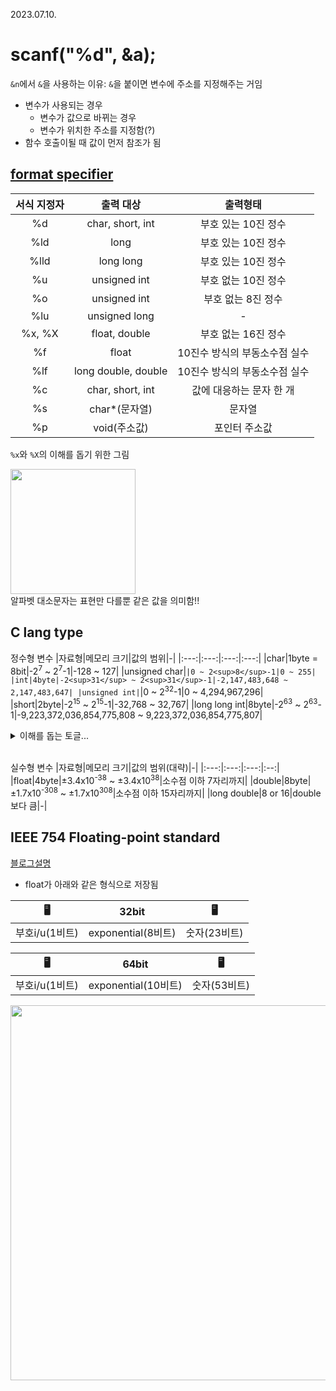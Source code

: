 2023.07.10.

# scanf("%d", &a);
```&n```에서 ```&```을 사용하는 이유: ```&```을 붙이면 변수에 주소를 지정해주는 거임
* 변수가 사용되는 경우
    * 변수가 값으로 바뀌는 경우
    * 변수가 위치한 주소를 지정함(?)
* 함수 호출이될 때 값이 먼저 참조가 됨

## [format specifier](https://mgoons.tistory.com/6)
|서식 지정자|출력 대상|출력형태|
|:---:|:---:|:---:|
|%d|char, short, int|부호 있는 10진 정수|
|%ld|long|부호 있는 10진 정수|
|%lld|long long|부호 있는 10진 정수|
|%u|unsigned int|부호 없는 10진 정수|
|%o|unsigned int|부호 없는 8진 정수|
|%lu|unsigned long|-|
|%x, %X|float, double|부호 없는 16진 정수|
|%f|float|10진수 방식의 부동소수점 실수|
|%lf|long double, double|10진수 방식의 부동소수점 실수|
|%c|char, short, int|값에 대응하는 문자 한 개|
|%s|char*(문자열)|문자열|
|%p|void(주소값)|포인터 주소값|

```%x```와 ```%X```의 이해를 돕기 위한 그림<br>

<img src="https://github.com/redzzzi/C23summer/assets/127263392/c7e639ab-0c05-4497-b0a5-e836fb7f3440" width="200px"><Br>
알파벳 대소문자는 표현만 다를뿐 같은 값을 의미함!!

## C lang type

정수형 변수
|자료형|메모리 크기|값의 범위|-|
|:---:|:---:|:---:|:---:|
|char|1byte = 8bit|-2<sup>7</sup> ~ 2<sup>7</sup>-1|-128 ~ 127|
|unsigned char|``|0 ~ 2<sup>8</sup>-1|0 ~ 255|
|int|4byte|-2<sup>31</sup> ~ 2<sup>31</sup>-1|-2,147,483,648 ~ 2,147,483,647|
|unsigned int|``|0 ~ 2<sup>32</sup>-1|0 ~ 4,294,967,296|
|short|2byte|-2<sup>15</sup> ~ 2<sup>15</sup>-1|-32,768 ~ 32,767|
|long long int|8byte|-2<sup>63</sup> ~ 2<sup>63</sup>-1|-9,223,372,036,854,775,808 ~ 9,223,372,036,854,775,807|

<details>
   <summary>이해를 돕는 토글...</summary>
   <div markdown="1">

   int의 경우
   * 양수: 0 ~ 2<sup>31</sup>-1
   * 음수: -2<sup>31</sup> ~ -1 (0의 역할을 -2<sup>31</sup>이 함)
      
</details>
<br>

실수형 변수
|자료형|메모리 크기|값의 범위(대략)|-|
|:---:|:---:|:---:|:--:|
|float|4byte|±3.4x10<sup>-38</sup> ~ ±3.4x10<sup>38</sup>|소수점 이하 7자리까지|
|double|8byte|±1.7x10<sup>-308</sup> ~ ±1.7x10<sup>308</sup>|소수점 이하 15자리까지|
|long double|8 or 16|double보다 큼|-|

## IEEE 754 Floating-point standard
[블로그설명](https://jake-seo-dev.tistory.com/428)
* float가 아래와 같은 형식으로 저장됨

|🖥️|32bit|🖥️|
|:---:|:---:|:---:|
| 부호i/u(1비트) |      exponential(8비트)     |  숫자(23비트) |

|🖥️|64bit|🖥️|
|:---:|:---:|:---:|
| 부호i/u(1비트) |      exponential(10비트)     |  숫자(53비트) |

<img src="https://github.com/redzzzi/C23summer/assets/127263392/ad66efb7-772f-4172-b8db-d9922f2c4b3b" width="600px">

